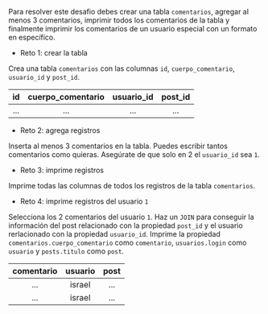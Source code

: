 Para resolver este desafio debes crear una tabla `comentarios`, agregar al menos 3 comentarios, imprimir todos los comentarios de la tabla y finalmente imprimir los comentarios de un usuario especial con un formato en específico.

- Reto 1: crear la tabla

Crea una tabla `comentarios` con las columnas `id`, `cuerpo_comentario`, `usuario_id` y `post_id`.

| id  | cuerpo_comentario | usuario_id | post_id |
|:---:|:-----------------:|:----------:|:-------:|
| ... |       ...         |    ...     |   ...   |

- Reto 2: agrega registros

Inserta al menos 3 comentarios en la tabla. Puedes escribir tantos comentarios como quieras. Asegúrate de que solo en 2 el `usuario_id` sea `1`.

- Reto 3: imprime registros

Imprime todas las columnas de todos los registros de la tabla `comentarios`.

- Reto 4: imprime registros del usuario `1`

Selecciona los 2 comentarios del usuario `1`. Haz un `JOIN` para conseguir la información del post relacionado con la propiedad `post_id` y el usuario rerlacionado con la propiedad `usuario_id`. Imprime la propiedad `comentarios.cuerpo_comentario` como `comentario`, `usuarios.login` como `usuario` y `posts.titulo` como `post`.

| comentario | usuario | post |
|:----------:|:-------:|:----:|
|    ...     |  israel |  ... |
|    ...     |  israel |  ... |
